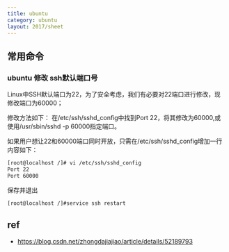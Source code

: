 ```yaml
---
title: ubuntu
category: ubuntu
layout: 2017/sheet
---
```


## 常用命令

### ubuntu 修改 ssh默认端口号

Linux中SSH默认端口为22，为了安全考虑，我们有必要对22端口进行修改，现修改端口为60000；

修改方法如下：
在/etc/ssh/sshd_config中找到Port 22，将其修改为60000,或使用/usr/sbin/sshd -p 60000指定端口。

如果用户想让22和60000端口同时开放，只需在/etc/ssh/sshd_config增加一行内容如下：

```bash
[root@localhost /]# vi /etc/ssh/sshd_config
Port 22
Port 60000
```

保存并退出

```bash
[root@localhost /]#service ssh restart
```

## ref
- https://blog.csdn.net/zhongdajiajiao/article/details/52189793
